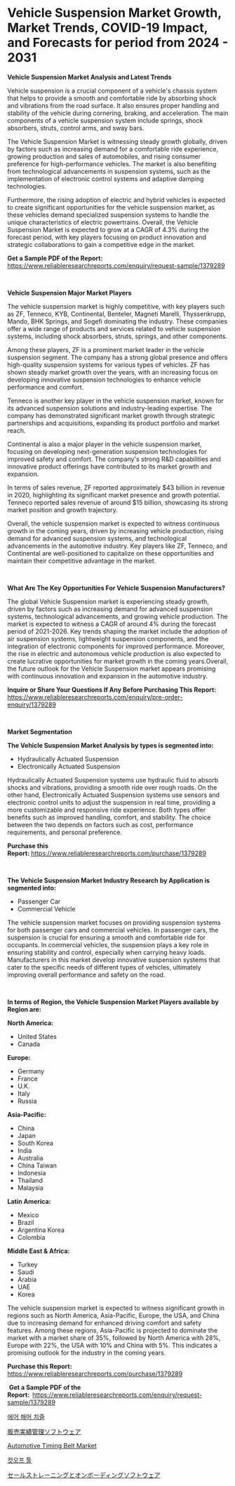 <p><h1>Vehicle Suspension Market Growth, Market Trends, COVID-19 Impact, and Forecasts for period from 2024 - 2031</h1></p><p><strong>Vehicle Suspension Market Analysis and Latest Trends</strong></p>
<p><p>Vehicle suspension is a crucial component of a vehicle's chassis system that helps to provide a smooth and comfortable ride by absorbing shock and vibrations from the road surface. It also ensures proper handling and stability of the vehicle during cornering, braking, and acceleration. The main components of a vehicle suspension system include springs, shock absorbers, struts, control arms, and sway bars.</p><p>The Vehicle Suspension Market is witnessing steady growth globally, driven by factors such as increasing demand for a comfortable ride experience, growing production and sales of automobiles, and rising consumer preference for high-performance vehicles. The market is also benefiting from technological advancements in suspension systems, such as the implementation of electronic control systems and adaptive damping technologies.</p><p>Furthermore, the rising adoption of electric and hybrid vehicles is expected to create significant opportunities for the vehicle suspension market, as these vehicles demand specialized suspension systems to handle the unique characteristics of electric powertrains. Overall, the Vehicle Suspension Market is expected to grow at a CAGR of 4.3% during the forecast period, with key players focusing on product innovation and strategic collaborations to gain a competitive edge in the market.</p></p>
<p><strong>Get a Sample PDF of the Report:&nbsp;</strong> <a href="https://www.reliableresearchreports.com/enquiry/request-sample/1379289">https://www.reliableresearchreports.com/enquiry/request-sample/1379289</a></p>
<p>&nbsp;</p>
<p><strong>Vehicle Suspension Major Market Players</strong></p>
<p><p>The vehicle suspension market is highly competitive, with key players such as ZF, Tenneco, KYB, Continental, Benteler, Magneti Marelli, Thyssenkrupp, Mando, BHK Springs, and Sogefi dominating the industry. These companies offer a wide range of products and services related to vehicle suspension systems, including shock absorbers, struts, springs, and other components.</p><p>Among these players, ZF is a prominent market leader in the vehicle suspension segment. The company has a strong global presence and offers high-quality suspension systems for various types of vehicles. ZF has shown steady market growth over the years, with an increasing focus on developing innovative suspension technologies to enhance vehicle performance and comfort.</p><p>Tenneco is another key player in the vehicle suspension market, known for its advanced suspension solutions and industry-leading expertise. The company has demonstrated significant market growth through strategic partnerships and acquisitions, expanding its product portfolio and market reach.</p><p>Continental is also a major player in the vehicle suspension market, focusing on developing next-generation suspension technologies for improved safety and comfort. The company's strong R&D capabilities and innovative product offerings have contributed to its market growth and expansion.</p><p>In terms of sales revenue, ZF reported approximately $43 billion in revenue in 2020, highlighting its significant market presence and growth potential. Tenneco reported sales revenue of around $15 billion, showcasing its strong market position and growth trajectory.</p><p>Overall, the vehicle suspension market is expected to witness continuous growth in the coming years, driven by increasing vehicle production, rising demand for advanced suspension systems, and technological advancements in the automotive industry. Key players like ZF, Tenneco, and Continental are well-positioned to capitalize on these opportunities and maintain their competitive advantage in the market.</p></p>
<p>&nbsp;</p>
<p><strong>What Are The Key Opportunities For Vehicle Suspension Manufacturers?</strong></p>
<p><p>The global Vehicle Suspension market is experiencing steady growth, driven by factors such as increasing demand for advanced suspension systems, technological advancements, and growing vehicle production. The market is expected to witness a CAGR of around 4% during the forecast period of 2021-2026. Key trends shaping the market include the adoption of air suspension systems, lightweight suspension components, and the integration of electronic components for improved performance. Moreover, the rise in electric and autonomous vehicle production is also expected to create lucrative opportunities for market growth in the coming years.Overall, the future outlook for the Vehicle Suspension market appears promising with continuous innovation and expansion in the automotive industry.</p></p>
<p><strong>Inquire or Share Your Questions If Any Before Purchasing This Report:</strong> <a href="https://www.reliableresearchreports.com/enquiry/pre-order-enquiry/1379289">https://www.reliableresearchreports.com/enquiry/pre-order-enquiry/1379289</a></p>
<p>&nbsp;</p>
<p><strong>Market Segmentation</strong></p>
<p><strong>The Vehicle Suspension Market Analysis by types is segmented into:</strong></p>
<p><ul><li>Hydraulically Actuated Suspension</li><li>Electronically Actuated Suspension</li></ul></p>
<p><p>Hydraulically Actuated Suspension systems use hydraulic fluid to absorb shocks and vibrations, providing a smooth ride over rough roads. On the other hand, Electronically Actuated Suspension systems use sensors and electronic control units to adjust the suspension in real time, providing a more customizable and responsive ride experience. Both types offer benefits such as improved handling, comfort, and stability. The choice between the two depends on factors such as cost, performance requirements, and personal preference.</p></p>
<p><strong>Purchase this Report:&nbsp;</strong><a href="https://www.reliableresearchreports.com/purchase/1379289">https://www.reliableresearchreports.com/purchase/1379289</a></p>
<p>&nbsp;</p>
<p><strong>The Vehicle Suspension Market Industry Research by Application is segmented into:</strong></p>
<p><ul><li>Passenger Car</li><li>Commercial Vehicle</li></ul></p>
<p><p>The vehicle suspension market focuses on providing suspension systems for both passenger cars and commercial vehicles. In passenger cars, the suspension is crucial for ensuring a smooth and comfortable ride for occupants. In commercial vehicles, the suspension plays a key role in ensuring stability and control, especially when carrying heavy loads. Manufacturers in this market develop innovative suspension systems that cater to the specific needs of different types of vehicles, ultimately improving overall performance and safety on the road.</p></p>
<p>&nbsp;</p>
<p><strong>In terms of Region, the Vehicle Suspension Market Players available by Region are:</strong></p>
<p>
    <p> <strong> North America: </strong>
        <ul>
            <li>United States</li>
            <li>Canada</li>
        </ul>
        </p> 
    <p> <strong> Europe: </strong>
        <ul>
            <li>Germany</li>
            <li>France</li>
            <li>U.K.</li>
            <li>Italy</li>
            <li>Russia</li>
        </ul>
        </p> 
    <p> <strong> Asia-Pacific: </strong>
        <ul>
            <li>China</li>
            <li>Japan</li>
            <li>South Korea</li>
            <li>India</li>
            <li>Australia</li>
            <li>China Taiwan</li>
            <li>Indonesia</li>
            <li>Thailand</li>
            <li>Malaysia</li>
        </ul>
        </p> 
    <p> <strong> Latin America: </strong>
        <ul>
            <li>Mexico</li>
            <li>Brazil</li>
            <li>Argentina Korea</li>
            <li>Colombia</li>
        </ul>
        </p> 
    <p> <strong> Middle East & Africa: </strong>
        <ul>
            <li>Turkey</li>
            <li>Saudi</li>
            <li>Arabia</li>
            <li>UAE</li>
            <li>Korea</li>
        </ul>
    </p>
    </p>
<p><p>The vehicle suspension market is expected to witness significant growth in regions such as North America, Asia-Pacific, Europe, the USA, and China due to increasing demand for enhanced driving comfort and safety features. Among these regions, Asia-Pacific is projected to dominate the market with a market share of 35%, followed by North America with 28%, Europe with 22%, the USA with 10% and China with 5%. This indicates a promising outlook for the industry in the coming years.</p></p>
<p><strong>Purchase this Report: </strong><a href="https://www.reliableresearchreports.com/purchase/1379289">https://www.reliableresearchreports.com/purchase/1379289</a></p>
<p>&nbsp;<strong>Get a Sample PDF of the Report:&nbsp;&nbsp;</strong><a href="https://www.reliableresearchreports.com/enquiry/request-sample/1379289">https://www.reliableresearchreports.com/enquiry/request-sample/1379289</a></p>
<p><strong></strong></p>
<p><p><a href="https://medium.com/@twb809904379/%EC%97%90%EC%96%B4-%ED%95%B4%EB%A8%B8-%EC%B1%84%EC%A6%90-%EC%8B%9C%EC%9E%A5-%EA%B7%9C%EB%AA%A8-cagr-%ED%8A%B8%EB%A0%8C%EB%93%9C-2024-2030-63f4b3c4d12e">에어 해머 치즐</a></p><p><a href="https://medium.com/@ag1596/%E5%A3%B2%E4%B8%8A%E3%83%91%E3%83%95%E3%82%A9%E3%83%BC%E3%83%9E%E3%83%B3%E3%82%B9%E7%AE%A1%E7%90%86%E3%82%BD%E3%83%95%E3%83%88%E3%82%A6%E3%82%A7%E3%82%A2%E5%B8%82%E5%A0%B4%E3%81%AE%E3%83%A1%E3%83%88%E3%83%AA%E3%82%AF%E3%82%B9%E3%82%92%E8%A7%A3%E8%AA%AD%E3%81%99%E3%82%8B-%E5%B8%82%E5%A0%B4%E3%82%B7%E3%82%A7%E3%82%A2-%E3%83%88%E3%83%AC%E3%83%B3%E3%83%89-%E3%81%8A%E3%82%88%E3%81%B3%E6%88%90%E9%95%B7%E3%83%91%E3%82%BF%E3%83%BC%E3%83%B3-e42a108e84a9">販売実績管理ソフトウェア</a></p><p><a href="https://github.com/danielneavesallisons03mba/Market-Research-Report-List-1/blob/main/automotive-timing-belt-market.md">Automotive Timing Belt Market</a></p><p><a href="https://medium.com/@twb809904379/%EC%A0%88%EB%8B%A8-%EB%8F%84%EA%B5%AC-%EC%8B%9C%EC%9E%A5-%EC%A1%B0%EC%82%AC-%EB%B3%B4%EA%B3%A0%EC%84%9C-%EA%B7%B8-%EC%97%AD%EC%82%AC-%EB%B0%8F-2024%EB%85%84%EB%B6%80%ED%84%B0-2031%EB%85%84%EA%B9%8C%EC%A7%80%EC%9D%98-%EC%98%88%EC%B8%A1-3107a7f94f1a">컷오프 툴</a></p><p><a href="https://medium.com/@ag1596/%E5%96%B6%E6%A5%AD%E3%83%88%E3%83%AC%E3%83%BC%E3%83%8B%E3%83%B3%E3%82%B0%E3%81%A8%E3%82%AA%E3%83%B3%E3%83%9C%E3%83%BC%E3%83%87%E3%82%A3%E3%83%B3%E3%82%B0%E3%82%BD%E3%83%95%E3%83%88%E3%82%A6%E3%82%A7%E3%82%A2%E3%81%AE%E5%B8%82%E5%A0%B4%E5%B1%95%E6%9C%9B-%E6%A5%AD%E7%95%8C%E3%81%AE%E6%A6%82%E8%A6%81%E3%81%A8%E4%BA%88%E6%B8%AC-2024%E5%B9%B4%E3%81%8B%E3%82%892031%E5%B9%B4%E3%81%BE%E3%81%A7-d2d7f01fa7b9">セールストレーニングとオンボーディングソフトウェア</a></p></p>